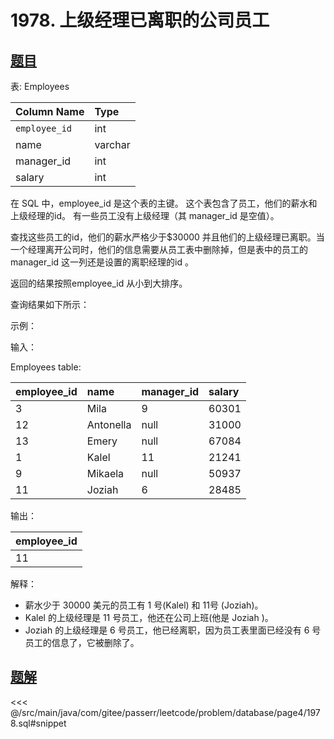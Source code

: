 # 1978. 上级经理已离职的公司员工
## [题目](https://leetcode.cn/problems/employees-whose-manager-left-the-company/)

表: Employees

| Column Name   | Type    |
|:--------------|:--------|
| `employee_id` | int     |
| name          | varchar |
| manager_id    | int     |
| salary        | int     |

在 SQL 中，employee_id 是这个表的主键。
这个表包含了员工，他们的薪水和上级经理的id。
有一些员工没有上级经理（其 manager_id 是空值）。

查找这些员工的id，他们的薪水严格少于$30000 并且他们的上级经理已离职。当一个经理离开公司时，他们的信息需要从员工表中删除掉，但是表中的员工的manager_id
这一列还是设置的离职经理的id 。

返回的结果按照employee_id 从小到大排序。

查询结果如下所示：

示例：

输入：

Employees table:

| employee_id | name      | manager_id | salary |
|:------------|:----------|:-----------|:-------|
| 3           | Mila      | 9          | 60301  |
| 12          | Antonella | null       | 31000  |
| 13          | Emery     | null       | 67084  |
| 1           | Kalel     | 11         | 21241  |
| 9           | Mikaela   | null       | 50937  |
| 11          | Joziah    | 6          | 28485  |

输出：

| employee_id |
|:------------|
| 11          |

解释：

- 薪水少于 30000 美元的员工有 1 号(Kalel) 和 11号 (Joziah)。
- Kalel 的上级经理是 11 号员工，他还在公司上班(他是 Joziah )。
- Joziah 的上级经理是 6 号员工，他已经离职，因为员工表里面已经没有 6 号员工的信息了，它被删除了。

## [题解](https://github.com/PasseRR/JavaLeetCode/blob/master/src/main/java/com/gitee/passerr/leetcode/problem/database/page4/1978.sql)

<<< @/src/main/java/com/gitee/passerr/leetcode/problem/database/page4/1978.sql#snippet
